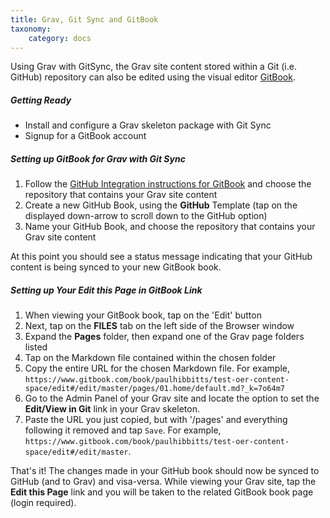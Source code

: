 ```yaml
---
title: Grav, Git Sync and GitBook
taxonomy:
    category: docs
---
```


Using Grav with GitSync, the Grav site content stored within a Git (i.e. GitHub) repository can also be edited using the visual editor [GitBook](https://www.gitbook.com/).

##### Getting Ready

* Install and configure a Grav skeleton package with Git Sync
* Signup for a GitBook account

##### Setting up GitBook for Grav with Git Sync

1. Follow the [GitHub Integration instructions for GitBook](https://help.gitbook.com/github/can-i-host-on-github.html) and choose the repository that contains your Grav site content
1. Create a new GitHub Book, using the **GitHub** Template (tap on the displayed down-arrow to scroll down to the GitHub option)
1. Name your GitHub Book, and choose the repository that contains your Grav site content

At this point you should see a status message indicating that your GitHub content is being synced to your new GitBook book.

##### Setting up Your Edit this Page in GitBook Link

1. When viewing your GitBook book, tap on the 'Edit' button
2. Next, tap on the **FILES** tab on the left side of the Browser window
3. Expand the **Pages** folder, then expand one of the Grav page folders listed
4. Tap on the Markdown file contained within the chosen folder
5. Copy the entire URL for the chosen Markdown file. For example, `https://www.gitbook.com/book/paulhibbitts/test-oer-content-space/edit#/edit/master/pages/01.home/default.md?_k=7o64m7`
6. Go to the Admin Panel of your Grav site and locate the option to set the **Edit/View in Git** link in your Grav skeleton.
7. Paste the URL you just copied, but with '/pages' and everything following it removed and tap `Save`. For example, `https://www.gitbook.com/book/paulhibbitts/test-oer-content-space/edit#/edit/master`.

That's it! The changes made in your GitHub book should now be synced to GitHub (and to Grav) and visa-versa. While viewing your Grav site, tap the **Edit this Page** link and you will be taken to the related GitBook book page (login required).
